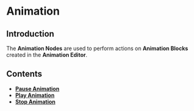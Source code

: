 # Animation
## Introduction

The **Animation Nodes** are used to perform actions on **Animation Blocks** created in the **Animation Editor**. 

## Contents

* [**Pause Animation**](pauseanimation.md.md)
* [**Play Animation**](playanimation.md)
* [**Stop Animation**](stopanimation.md)


